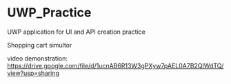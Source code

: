 # UWP_Practice
UWP application for UI and API creation practice

Shopping cart simultor

video demonstration: https://drive.google.com/file/d/1ucnAB6R13W3gPXyw7pAEL0A7B2QIWdTQ/view?usp=sharing
